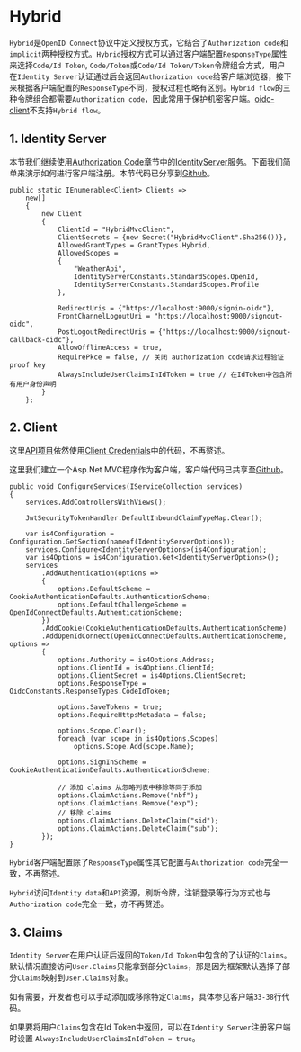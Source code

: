 # Hybrid

`Hybrid`是`OpenID Connect`协议中定义授权方式，它结合了`Authorization code`和`implicit`两种授权方式。`Hybrid`授权方式可以通过客户端配置`ResponseType`属性来选择`Code/Id Token`, `Code/Token`或`Code/Id Token/Token`令牌组合方式，用户在`Identity Server`认证通过后会返回`Authorization code`给客户端浏览器，接下来根据客户端配置的`ResponseType`不同，授权过程也略有区别。`Hybrid flow`的三种令牌组合都需要`Authorization code`，因此常用于保护机密客户端。[oidc-client](https://github.com/IdentityModel/oidc-client-js/wiki)不支持`Hybrid flow`。

## 1. Identity Server
本节我们继续使用[Authorization Code](code.md)章节中的[IdentityServer](https://github.com/colin-chang/AuthSamples/tree/main/ColinChang.IdentityServerWithUI)服务。下面我们简单来演示如何进行客户端注册。本节代码已分享到[Github](https://github.com/colin-chang/AuthSamples/tree/main/ColinChang.IdentityServerWithUI)。

```csharp{8,20-21}
public static IEnumerable<Client> Clients =>
    new[]
    {
        new Client
        {
            ClientId = "HybridMvcClient",
            ClientSecrets = {new Secret("HybridMvcClient".Sha256())},
            AllowedGrantTypes = GrantTypes.Hybrid,
            AllowedScopes =
            {
                "WeatherApi",
                IdentityServerConstants.StandardScopes.OpenId,
                IdentityServerConstants.StandardScopes.Profile
            },
            
            RedirectUris = {"https://localhost:9000/signin-oidc"},
            FrontChannelLogoutUri = "https://localhost:9000/signout-oidc",
            PostLogoutRedirectUris = {"https://localhost:9000/signout-callback-oidc"},
            AllowOfflineAccess = true,
            RequirePkce = false, // 关闭 authorization code请求过程验证proof key
            AlwaysIncludeUserClaimsInIdToken = true // 在IdToken中包含所有用户身份声明
        }
    };
```

## 2. Client
这里[API项目](https://github.com/colin-chang/AuthSamples/tree/main/ColinChang.IdentityServer.Api)依然使用[Client Credentials](./cc.md#_2-api)中的代码，不再赘述。

这里我们建立一个Asp.Net MVC程序作为客户端，客户端代码已共享至[Github](https://github.com/colin-chang/AuthSamples/tree/main/ColinChang.IdentityServer.HybridMvcClient)。

```csharp{22,33-38}
public void ConfigureServices(IServiceCollection services)
{
    services.AddControllersWithViews();
    
    JwtSecurityTokenHandler.DefaultInboundClaimTypeMap.Clear();

    var is4Configuration = Configuration.GetSection(nameof(IdentityServerOptions));
    services.Configure<IdentityServerOptions>(is4Configuration);
    var is4Options = is4Configuration.Get<IdentityServerOptions>();
    services
        .AddAuthentication(options =>
        {
            options.DefaultScheme = CookieAuthenticationDefaults.AuthenticationScheme;
            options.DefaultChallengeScheme = OpenIdConnectDefaults.AuthenticationScheme;
        })
        .AddCookie(CookieAuthenticationDefaults.AuthenticationScheme)
        .AddOpenIdConnect(OpenIdConnectDefaults.AuthenticationScheme, options =>
        {
            options.Authority = is4Options.Address;
            options.ClientId = is4Options.ClientId;
            options.ClientSecret = is4Options.ClientSecret;
            options.ResponseType = OidcConstants.ResponseTypes.CodeIdToken;

            options.SaveTokens = true;
            options.RequireHttpsMetadata = false;

            options.Scope.Clear();
            foreach (var scope in is4Options.Scopes)
                options.Scope.Add(scope.Name);

            options.SignInScheme = CookieAuthenticationDefaults.AuthenticationScheme;

            // 添加 claims 从忽略列表中移除等同于添加 
            options.ClaimActions.Remove("nbf");
            options.ClaimActions.Remove("exp");
            // 移除 claims
            options.ClaimActions.DeleteClaim("sid");
            options.ClaimActions.DeleteClaim("sub");
        });
}
```
`Hybrid`客户端配置除了`ResponseType`属性其它配置与`Authorization code`完全一致，不再赘述。

`Hybrid`访问`Identity data`和`API`资源，刷新令牌，注销登录等行为方式也与`Authorization code`完全一致，亦不再赘述。

## 3. Claims
`Identity Server`在用户认证后返回的`Token/Id Token`中包含的了认证的`Claims`。默认情况直接访问`User.Claims`只能拿到部分`Claims`，那是因为框架默认选择了部分`Claims`映射到`User.Claims`对象。

如有需要，开发者也可以手动添加或移除特定`Claims`，具体参见客户端`33-38`行代码。

如果要将用户`Claims`包含在Id Token中返回，可以在`Identity Server`注册客户端时设置
`AlwaysIncludeUserClaimsInIdToken = true`。